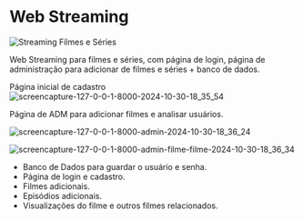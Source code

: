 # Web Streaming

![Streaming Filmes e Séries](https://github.com/user-attachments/assets/d3edbbd4-8b66-4c85-b602-b00fab87f24a)

Web Streaming para filmes e séries, com página de login, página de administração para adicionar de filmes e séries + banco de dados.

Página inicial de cadastro
![screencapture-127-0-0-1-8000-2024-10-30-18_35_54](https://github.com/user-attachments/assets/c1c36901-e833-4ada-8034-56a171021018)


Página de ADM para adicionar filmes e analisar usuários.

![screencapture-127-0-0-1-8000-admin-2024-10-30-18_36_24](https://github.com/user-attachments/assets/ad17824a-56e5-4764-92f5-05db5f0e7a53)

![screencapture-127-0-0-1-8000-admin-filme-filme-2024-10-30-18_36_34](https://github.com/user-attachments/assets/4fcc5867-5820-4b07-bb48-0a1fb39903af)


- Banco de Dados para guardar o usuário e senha.
- Página de login e cadastro.
- Filmes adicionais.
- Episódios adicionais.
- Visualizações do filme e outros filmes relacionados.
